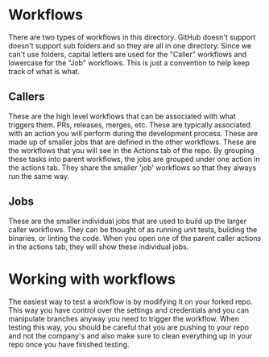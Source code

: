 # Workflows

There are two types of workflows in this directory. GitHub doesn't support doesn't support sub folders and so they are all in one directory. Since we can't use folders, capital letters are used for the "Caller" workflows and lowercase for the "Job" workflows. This is just a convention to help keep track of what is what.

## Callers

These are the high level workflows that can be associated with what triggers them. PRs, releases, merges, etc. These are typically associated with an action you will perform during the development process. These are made up of smaller jobs that are defined in the other workflows. These are the workflows that you will see in the Actions tab of the repo. By grouping these tasks into parent workflows, the jobs are grouped under one action in the actions tab. They share the smaller 'job' workflows so that they always run the same way.

## Jobs

These are the smaller individual jobs that are used to build up the larger caller workflows. They can be thought of as running unit tests, building the binaries, or linting the code. When you open one of the parent caller actions in the actions tab, they will show these individual jobs.

# Working with workflows

The easiest way to test a workflow is by modifying it on your forked repo. This way you have control over the settings and credentials and you can manipulate branches anyway you need to trigger the workflow. When testing this way, you should be careful that you are pushing to your repo and not the company's and also make sure to clean everything up in your repo once you have finished testing.
